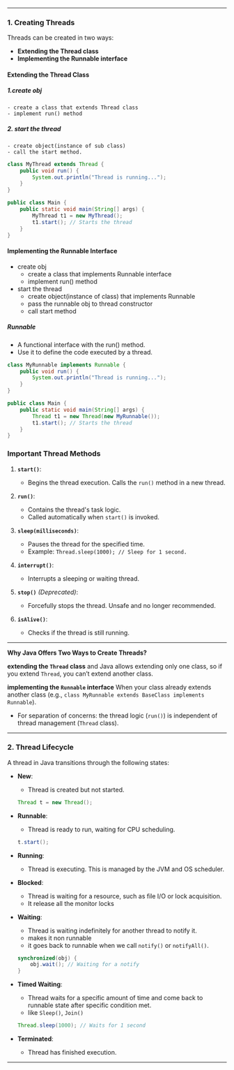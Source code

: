 
---

### **1. Creating Threads**  
Threads can be created in two ways:  
- **Extending the Thread class**  
- **Implementing the Runnable interface**

#### **Extending the Thread Class**  

##### 1.create obj
    - create a class that extends Thread class
    - implement run() method 
##### 2. start the thread
    - create object(instance of sub class) 
    - call the start method.

```java
class MyThread extends Thread {
    public void run() {
        System.out.println("Thread is running...");
    }
}

public class Main {
    public static void main(String[] args) {
        MyThread t1 = new MyThread();
        t1.start(); // Starts the thread
    }
}
```

#### **Implementing the Runnable Interface**  
- create obj
    - create a class that implements Runnable interface
    - implement run() method 
- start the thread
    - create object(instance of class) that implements Runnable
    - pass the runnable obj to thread constructor
    - call start method

##### Runnable
- A functional interface with the run() method.
- Use it to define the code executed by a thread.

```java
class MyRunnable implements Runnable {
    public void run() {
        System.out.println("Thread is running...");
    }
}

public class Main {
    public static void main(String[] args) {
        Thread t1 = new Thread(new MyRunnable());
        t1.start(); // Starts the thread
    }
}
```

### **Important Thread Methods**

1. **`start()`**:  
   - Begins the thread execution. Calls the `run()` method in a new thread.  

2. **`run()`**:  
   - Contains the thread's task logic.  
   - Called automatically when `start()` is invoked.  

3. **`sleep(milliseconds)`**:  
   - Pauses the thread for the specified time.  
   - Example: `Thread.sleep(1000); // Sleep for 1 second.`  

4. **`interrupt()`**:  
   - Interrupts a sleeping or waiting thread.  

5. **`stop()`** *(Deprecated)*:  
   - Forcefully stops the thread. Unsafe and no longer recommended.  

6. **`isAlive()`**:  
   - Checks if the thread is still running.  

---

**Why Java Offers Two Ways to Create Threads?**  

**extending the `Thread` class** and 
 Java allows extending only one class, so if you extend `Thread`, you can’t extend another class.

**implementing the `Runnable` interface**
 When your class already extends another class (e.g., `class MyRunnable extends BaseClass implements Runnable`).
  - For separation of concerns: the thread logic (`run()`) is independent of thread management (`Thread` class).  


---

### **2. Thread Lifecycle**  
A thread in Java transitions through the following states:

- **New**:  
  - Thread is created but not started.
  ```java
  Thread t = new Thread();
  ```

- **Runnable**:  
  - Thread is ready to run, waiting for CPU scheduling.  
  ```java
  t.start();
  ```

- **Running**:  
  - Thread is executing. This is managed by the JVM and OS scheduler.

- **Blocked**:  
  - Thread is waiting for a resource, such as file I/O or lock acquisition.
  - It release all the monitor locks

- **Waiting**:  
  - Thread is waiting indefinitely for another thread to notify it. 
  - makes it non runnable
  - it goes back to runnable when we call `notify()` or `notifyAll()`. 
  ```java
  synchronized(obj) {
      obj.wait(); // Waiting for a notify
  }
  ```

- **Timed Waiting**:  
  - Thread waits for a specific amount of time and come back to runnable state after specific condition met.
  - like `Sleep()`, `Join()`
  ```java
  Thread.sleep(1000); // Waits for 1 second
  ```

- **Terminated**:  
  - Thread has finished execution.

---
